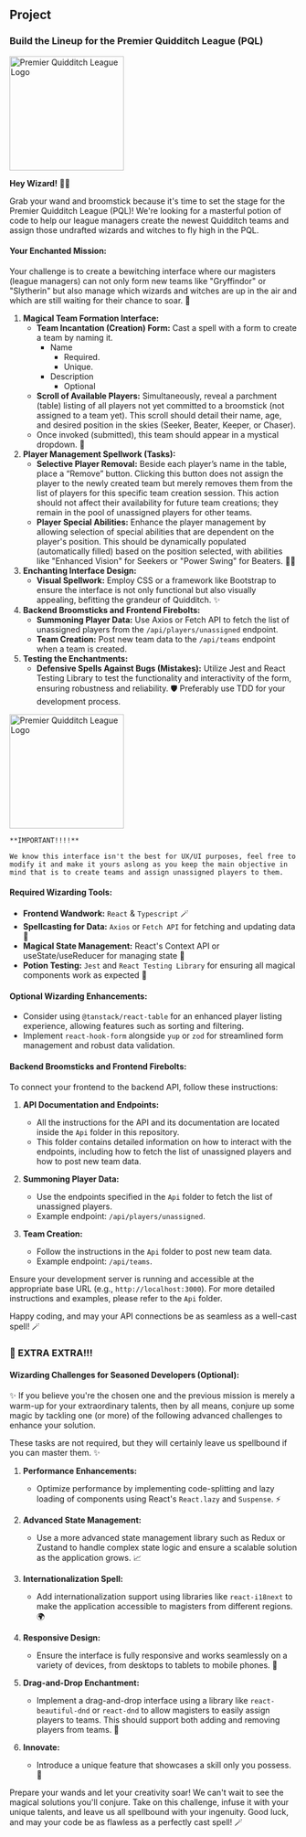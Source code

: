 ## Project

### Build the Lineup for the Premier Quidditch League (PQL)

<img src="./public/images/pql_logo.jpeg" alt="Premier Quidditch League Logo" width="200" />

**Hey Wizard!** 🧙‍♂️

Grab your wand and broomstick because it's time to set the stage for the Premier Quidditch League (PQL)! We're looking for a masterful potion of code to help our league managers create the newest Quidditch teams and assign those undrafted wizards and witches to fly high in the PQL.

#### Your Enchanted Mission:

Your challenge is to create a bewitching interface where our magisters (league managers) can not only form new teams like "Gryffindor" or "Slytherin" but also manage which wizards and witches are up in the air and which are still waiting for their chance to soar. 🧹

1. **Magical Team Formation Interface:**
    - **Team Incantation (Creation) Form:** Cast a spell with a form to create a team by naming it.
      - Name
        - Required.
        - Unique.
      - Description
        - Optional
    - **Scroll of Available Players:** Simultaneously, reveal a parchment (table) listing of all players not yet committed to a broomstick (not assigned to a team yet). This scroll should detail their name, age, and desired position in the skies (Seeker, Beater, Keeper, or Chaser).
    - Once invoked (submitted), this team should appear in a mystical dropdown. 📜
2. **Player Management Spellwork (Tasks):**
    - **Selective Player Removal:** Beside each player’s name in the table, place a “Remove” button. Clicking this button does not assign the player to the newly created team but merely removes them from the list of players for this specific team creation session. This action should not affect their availability for future team creations; they remain in the pool of unassigned players for other teams.
    - **Player Special Abilities:** Enhance the player management by allowing selection of special abilities that are dependent on the player's position. This should be dynamically populated (automatically filled) based on the position selected, with abilities like "Enhanced Vision" for Seekers or "Power Swing" for Beaters. 🧙‍♀️
3. **Enchanting Interface Design:**
    - **Visual Spellwork:** Employ CSS or a framework like Bootstrap to ensure the interface is not only functional but also visually appealing, befitting the grandeur of Quidditch. ✨
4. **Backend Broomsticks and Frontend Firebolts:**
    - **Summoning Player Data:** Use Axios or Fetch API to fetch the list of unassigned players from the `/api/players/unassigned` endpoint.
    - **Team Creation:** Post new team data to the `/api/teams` endpoint when a team is created.
5. **Testing the Enchantments:**
    - **Defensive Spells Against Bugs (Mistakes):** Utilize Jest and React Testing Library to test the functionality and interactivity of the form, ensuring robustness and reliability. 🛡️ Preferably use TDD for your development process.

<img src="./public/images/mockup.png" alt="Premier Quidditch League Logo" width="200" />


```
**IMPORTANT!!!!**

We know this interface isn't the best for UX/UI purposes, feel free to modify it and make it yours aslong as you keep the main objective in mind that is to create teams and assign unassigned players to them.
```

#### Required Wizarding Tools:

- **Frontend Wandwork:** `React` & `Typescript` 🪄
- **Spellcasting for Data:** `Axios` or `Fetch API` for fetching and updating data 📡
- **Magical State Management:** React's Context API or useState/useReducer for managing state 🌟
- **Potion Testing:** `Jest` and `React Testing Library` for ensuring all magical components work as expected 🧪

#### Optional Wizarding Enhancements:
- Consider using `@tanstack/react-table` for an enhanced player listing experience, allowing features such as sorting and filtering.
- Implement `react-hook-form` alongside `yup` or `zod` for streamlined form management and robust data validation.

#### Backend Broomsticks and Frontend Firebolts:

To connect your frontend to the backend API, follow these instructions:

1. **API Documentation and Endpoints:**
    - All the instructions for the API and its documentation are located inside the `Api` folder in this repository.
    - This folder contains detailed information on how to interact with the endpoints, including how to fetch the list of unassigned players and how to post new team data.

2. **Summoning Player Data:**
    - Use the endpoints specified in the `Api` folder to fetch the list of unassigned players.
    - Example endpoint: `/api/players/unassigned`.

3. **Team Creation:**
    - Follow the instructions in the `Api` folder to post new team data.
    - Example endpoint: `/api/teams`.

Ensure your development server is running and accessible at the appropriate base URL (e.g., `http://localhost:3000`). For more detailed instructions and examples, please refer to the `Api` folder.

Happy coding, and may your API connections be as seamless as a well-cast spell! 🪄

### 📰 EXTRA EXTRA!!!

#### Wizarding Challenges for Seasoned Developers (Optional):

✨ If you believe you're the chosen one and the previous mission is merely a warm-up for your extraordinary talents, then by all means, conjure up some magic by tackling one (or more) of the following advanced challenges to enhance your solution.

These tasks are not required, but they will certainly leave us spellbound if you can master them. ✨

1. **Performance Enhancements:**
    - Optimize performance by implementing code-splitting and lazy loading of components using React's `React.lazy` and `Suspense`. ⚡
    
2. **Advanced State Management:**
    - Use a more advanced state management library such as Redux or Zustand to handle complex state logic and ensure a scalable solution as the application grows. 📈

3. **Internationalization Spell:**
    - Add internationalization support using libraries like `react-i18next` to make the application accessible to magisters from different regions. 🌍

4. **Responsive Design:**
    - Ensure the interface is fully responsive and works seamlessly on a variety of devices, from desktops to tablets to mobile phones. 📱

5. **Drag-and-Drop Enchantment:**
    - Implement a drag-and-drop interface using a library like `react-beautiful-dnd` or `react-dnd` to allow magisters to easily assign players to teams. This should support both adding and removing players from teams. 🧲

6. **Innovate:**
    - Introduce a unique feature that showcases a skill only you possess. 🌟


Prepare your wands and let your creativity soar! We can't wait to see the magical solutions you'll conjure. Take on this challenge, infuse it with your unique talents, and leave us all spellbound with your ingenuity. Good luck, and may your code be as flawless as a perfectly cast spell! 🪄
